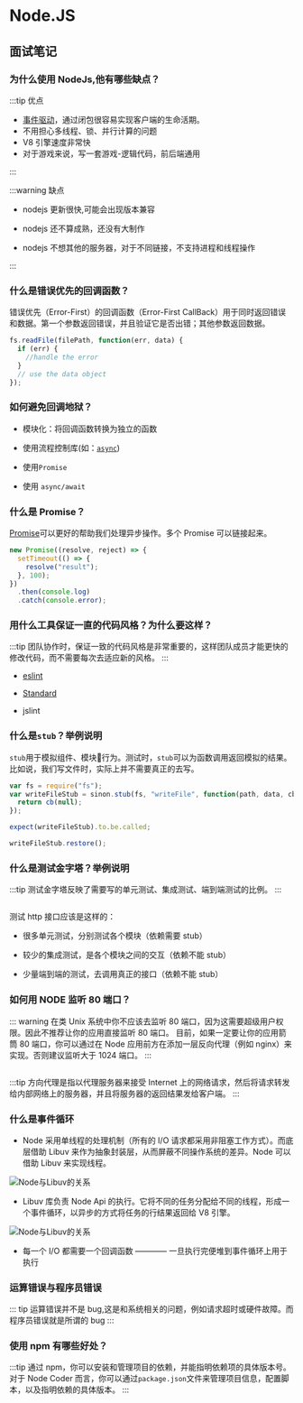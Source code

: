 # Node.JS

## 面试笔记

### 为什么使用 NodeJs,他有哪些缺点？

:::tip 优点

- [事件驱动](https://www.cnblogs.com/findumars/p/6361627.html)，通过闭包很容易实现客户端的生命活期。
- 不用担心多线程、锁、并行计算的问题
- V8 引擎速度非常快
- 对于游戏来说，写一套游戏-逻辑代码，前后端通用

:::

:::warning 缺点

- nodejs 更新很快,可能会出现版本兼容

- nodejs 还不算成熟，还没有大制作

- nodejs 不想其他的服务器，对于不同链接，不支持进程和线程操作

:::

### 什么是错误优先的回调函数？

错误优先（Error-First）的回调函数（Error-First CallBack）用于同时返回错误和数据。第一个参数返回错误，并且验证它是否出错；其他参数返回数据。

```js
fs.readFile(filePath, function(err, data) {
  if (err) {
    //handle the error
  }
  // use the data object
});
```

### 如何避免回调地狱？

- 模块化：将回调函数转换为独立的函数

- 使用流程控制库(如：[`async`](https://caolan.github.io/async/))

- 使用`Promise`

- 使用 `async/await`

### 什么是 Promise？

[Promise](https://developer.mozilla.org/zh-CN/docs/Web/JavaScript/Reference/Global_Objects/Promise)可以更好的帮助我们处理异步操作。多个 Promise 可以链接起来。

```js
new Promise((resolve, reject) => {
  setTimeout(() => {
    resolve("result");
  }, 100);
})
  .then(console.log)
  .catch(console.error);
```

### 用什么工具保证一直的代码风格？为什么要这样？

:::tip
团队协作时，保证一致的代码风格是非常重要的，这样团队成员才能更快的修改代码，而不需要每次去适应新的风格。
:::

- [eslint](https://eslint.org/)

- [Standard](https://standardjs.com/)

- jslint

### 什么是`stub`？举例说明

`stub`用于模拟组件、模块行为。测试时，`stub`可以为函数调用返回模拟的结果。比如说，我们写文件时，实际上并不需要真正的去写。

```js
var fs = require("fs");
var writeFileStub = sinon.stub(fs, "writeFile", function(path, data, cb) {
  return cb(null);
});

expect(writeFileStub).to.be.called;

writeFileStub.restore();
```

### 什么是测试金字塔？举例说明

:::tip
测试金字塔反映了需要写的单元测试、集成测试、端到端测试的比例。
:::

<img :src="$withBase('/images/1201653-20171127104813253-720616924.png')" />

测试 http 接口应该是这样的：

- 很多单元测试，分别测试各个模块（依赖需要 stub）

- 较少的集成测试，是各个模块之间的交互（依赖不能 stub）

- 少量端到端的测试，去调用真正的接口（依赖不能 stub）

### 如何用 NODE 监听 80 端口？

::: warning
在类 Unix 系统中你不应该去监听 80 端口，因为这需要超级用户权限。因此不推荐让你的应用直接监听 80 端口。
目前，如果一定要让你的应用箭筒 80 端口，你可以通过在 Node 应用前方在添加一层反向代理（例如 nginx）来实现。否则建议监听大于 1024 端口。
:::

<img :src="$withBase('/images/1201653-20171127113957737-1743742030.png')" />

:::tip
方向代理是指以代理服务器来接受 Internet 上的网络请求，然后将请求转发给内部网络上的服务器，并且将服务器的返回结果发给客户端。
:::

### 什么是事件循环

- Node 采用单线程的处理机制（所有的 I/O 请求都采用非阻塞工作方式）。而底层借助 Libuv 来作为抽象封装层，从而屏蔽不同操作系统的差异。Node 可以借助 Libuv 来实现线程。

<img :src="$withBase('/images/1201653-20171127114014956-1412280481.png')" alt="Node与Libuv的关系" />

- Libuv 库负责 Node Api 的执行。它将不同的任务分配给不同的线程，形成一个事件循环，以异步的方式将任务的行结果返回给 V8 引擎。

<img :src="$withBase('/images/1201653-20171127114035472-900672231.png')" alt="Node与Libuv的关系" />

- 每一个 I/O 都需要一个回调函数 ———— 一旦执行完便堆到事件循环上用于执行

### 运算错误与程序员错误

::: tip
运算错误并不是 bug,这是和系统相关的问题，例如请求超时或硬件故障。而程序员错误就是所谓的 bug
:::

### 使用 npm 有哪些好处？

:::tip
通过 npm，你可以安装和管理项目的依赖，并能指明依赖项的具体版本号。对于 Node Coder 而言，你可以通过`package.json`文件来管理项目信息，配置脚本，以及指明依赖的具体版本。
:::
